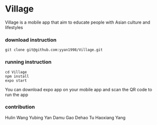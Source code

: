 # Village

Village is a mobile app that aim to educate people with Asian culture and lifestyles

### download instruction 

```
git clone git@github.com:yyan1998/Village.git
```
### running instruction
```
cd Village
npm install
expo start 
```
You can download expo app on your mobile app and scan the QR code to run the app

### contribution
Hulin Wang
Yubing Yan
Damu Gao
Dehao Tu
Haoxiang Yang
